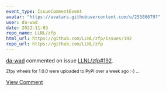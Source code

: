 ```yaml
---
event_type: IssueCommentEvent
avatar: "https://avatars.githubusercontent.com/u/25386679?"
user: da-wad
date: 2022-11-03
repo_name: LLNL/zfp
html_url: https://github.com/LLNL/zfp/issues/192
repo_url: https://github.com/LLNL/zfp
---
```


<a href='https://github.com/da-wad' target='_blank'>da-wad</a> commented on issue <a href='https://github.com/LLNL/zfp/issues/192' target='_blank'>LLNL/zfp#192</a>.

<small>Zfpy wheels for 1.0.0 were uploaded to PyPI over a week ago :-) ...</small>

<a href='https://github.com/LLNL/zfp/issues/192' target='_blank'>View Comment</a>